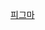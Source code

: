 [피그마](https://www.figma.com/design/gzUqHLjAd24Pew4NNZ9jSW/%ED%8C%80-%EB%89%B4%EC%A4%80%EC%8A%A4-Hongcio?node-id=0-1&t=lsX7U6FHnkm8IRx0-1)

